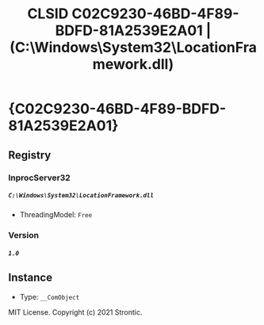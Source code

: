 ﻿---
title: "CLSID C02C9230-46BD-4F89-BDFD-81A2539E2A01 | (C:\\Windows\\System32\\LocationFramework.dll)"
excerpt: What is COM-Object CLSID C02C9230-46BD-4F89-BDFD-81A2539E2A01?
---

# {C02C9230-46BD-4F89-BDFD-81A2539E2A01}


## Registry


### InprocServer32

##### `C:\Windows\System32\LocationFramework.dll`
* ThreadingModel: `Free`

### Version

##### `1.0`

## Instance

* Type: `__ComObject`

MIT License. Copyright (c) 2021 Strontic.


